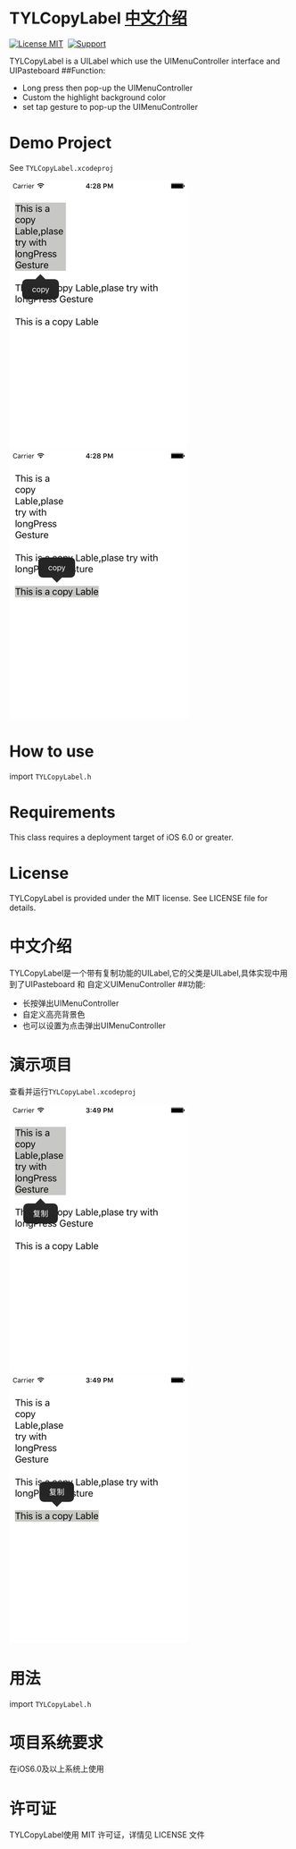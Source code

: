 # TYLCopyLabel <a href="#中文介绍">中文介绍</a>
[![License MIT](https://img.shields.io/badge/license-MIT-green.svg?style=flat)](https://github.com/lengain/TYLCopyLabel/blob/master/LICENSE)&nbsp;
[![Support](https://img.shields.io/badge/support-iOS%206%2B%20-blue.svg?style=flat)](https://www.apple.com/nl/ios/)&nbsp;

TYLCopyLabel is a UILabel which use the UIMenuController interface and UIPasteboard
##Function:
* Long press then pop-up the UIMenuController
* Custom the highlight background color
* set tap gesture to pop-up the UIMenuController

# Demo Project
See `TYLCopyLabel.xcodeproj`

<img src="https://github.com/lengain/TYLCopyLabel/blob/master/Demo/Snapshots/Simulator%20Screen%20Shot%202016%E5%B9%B41%E6%9C%8812%E6%97%A5%2016.28.02.png" width="320"> <img src="https://github.com/lengain/TYLCopyLabel/blob/master/Demo/Snapshots/Simulator%20Screen%20Shot%202016%E5%B9%B41%E6%9C%8812%E6%97%A5%2016.28.12.png" width="320"><br/>
# How to use
import `TYLCopyLabel.h`
# Requirements
This class requires a deployment target of iOS 6.0 or greater.
# License
TYLCopyLabel is provided under the MIT license. See LICENSE file for details.
# 中文介绍
TYLCopyLabel是一个带有复制功能的UILabel,它的父类是UILabel,具体实现中用到了UIPasteboard 和 自定义UIMenuController
##功能:
* 长按弹出UIMenuController
* 自定义高亮背景色
* 也可以设置为点击弹出UIMenuController

# 演示项目
查看并运行`TYLCopyLabel.xcodeproj`

<img src="https://github.com/lengain/TYLCopyLabel/blob/master/Demo/Snapshots/Simulator%20Screen%20Shot%202016%E5%B9%B41%E6%9C%8812%E6%97%A5%2015.49.28.png" width="320"> <img src="https://github.com/lengain/TYLCopyLabel/blob/master/Demo/Snapshots/Simulator%20Screen%20Shot%202016%E5%B9%B41%E6%9C%8812%E6%97%A5%2015.49.40.png" width="320"><br/>

# 用法
import `TYLCopyLabel.h`
# 项目系统要求
在iOS6.0及以上系统上使用
# 许可证
TYLCopyLabel使用 MIT 许可证，详情见 LICENSE 文件
